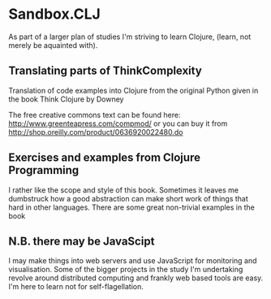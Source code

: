 Sandbox.CLJ
===================

As part of a larger plan of studies I'm striving to learn Clojure, (learn, not merely be aquainted with).


Translating parts of ThinkComplexity 
------------------------------------

Translation of code examples into Clojure from the original Python given in the book Think Clojure by Downey

The free creative commons text can be found here: http://www.greenteapress.com/compmod/ or you can buy it from http://shop.oreilly.com/product/0636920022480.do


Exercises and examples from Clojure Programming
-----------------------------------------------

I rather like the scope and style of this book. Sometimes it leaves me dumbstruck how a good abstraction can make short work of things that hard in other languages. There are some great non-trivial examples in the book


N.B. there may be JavaScipt
---------------------------

I may make things into web servers and use JavaScript for monitoring and visualisation. Some of the bigger projects in the study I'm undertaking revolve around distributed computing and frankly web based tools are easy. I'm here to learn not for self-flagellation.